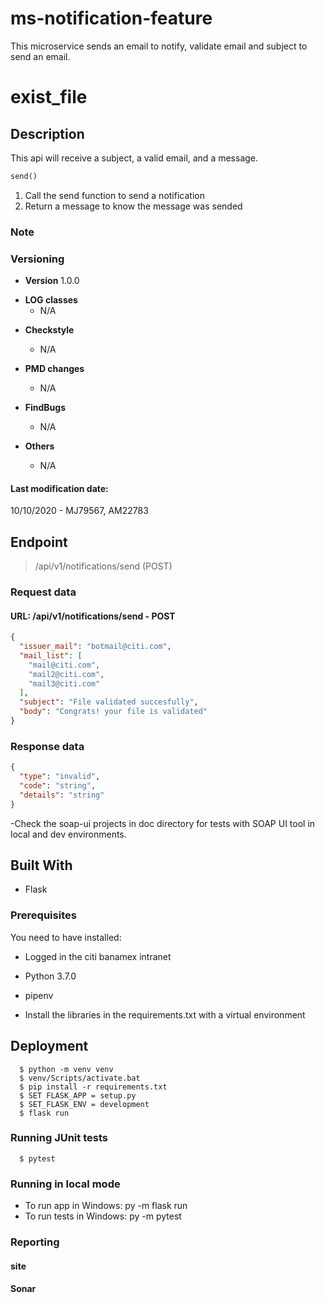 # ms-notification-feature
This microservice sends an email to notify, validate email and subject to send an email.

# exist_file
## Description
This api will receive a subject, a valid email, and a message.

```python
send()
```
1. Call the send function to send a notification
2. Return a message to know the message was sended

### Note

### Versioning

* **Version** 1.0.0

- **LOG classes**
	- N/A

*  **Checkstyle** 
	- N/A

* **PMD changes**
	- N/A

* **FindBugs**
	- N/A

* **Others**
	- N/A

#### Last modification date:
10/10/2020 - MJ79567, AM22783 

## Endpoint
>/api/v1/notifications/send (POST) 

### Request data

#### URL: /api/v1/notifications/send - POST

```json
{
  "issuer_mail": "botmail@citi.com",
  "mail_list": [
    "mail@citi.com",
    "mail2@citi.com",
    "mail3@citi.com"
  ],
  "subject": "File validated succesfully",
  "body": "Congrats! your file is validated"
}
```
### Response data
```json
{
  "type": "invalid",
  "code": "string",
  "details": "string"
}
```

-Check the soap-ui projects in doc directory for tests with SOAP UI tool in local and dev environments. 

## Built With
* Flask

### Prerequisites
You need to have installed:
    
- Logged in the citi banamex intranet 
 - Python 3.7.0
 - pipenv

- Install the libraries in the requirements.txt with a virtual environment

## Deployment
```console
  $ python -m venv venv
  $ venv/Scripts/activate.bat
  $ pip install -r requirements.txt
  $ SET FLASK_APP = setup.py
  $ SET_FLASK_ENV = development
  $ flask run
```

### Running JUnit tests

```console
  $ pytest
```

### Running in local mode
- To run app in Windows: py -m flask run
- To run tests in Windows: py -m pytest


### Reporting

#### site

#### Sonar
